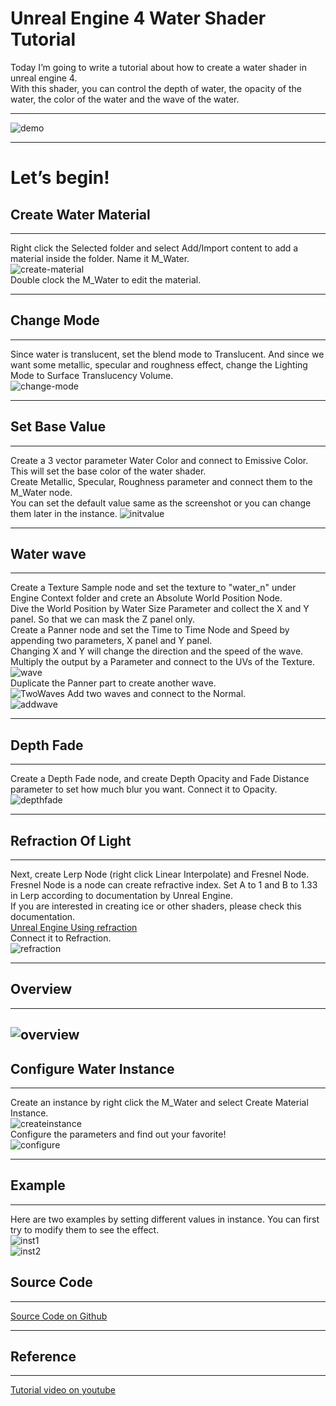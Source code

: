 # Unreal Engine 4 Water Shader Tutorial

Today I’m going to write a tutorial about how to create a water shader in unreal engine 4.  
With this shader, you can control the depth of water, the opacity of the water, the color of the water and the wave of the water.

---

![demo](/screenshot/demo.gif)

---

# Let’s begin!

## Create Water Material

---

Right click the Selected folder and select Add/Import content to add a material inside the folder. Name it M_Water.  
![create-material](/screenshot/create-material.png)  
Double clock the M_Water to edit the material.

---

## Change Mode

---

Since water is translucent, set the blend mode to Translucent. And since we want some metallic, specular and roughness effect, change the Lighting Mode to Surface Translucency Volume.  
![change-mode](/screenshot/change-mode.png)

---

## Set Base Value

---

Create a 3 vector parameter Water Color and connect to Emissive Color. This will set the base color of the water shader.  
Create Metallic, Specular, Roughness parameter and connect them to the M_Water node.  
You can set the default value same as the screenshot or you can change them later in the instance.
![initvalue](/screenshot/initvalue.png)

---

## Water wave

---

Create a Texture Sample node and set the texture to "water_n" under Engine Context folder and crete an Absolute World Position Node.  
Dive the World Position by Water Size Parameter and collect the X and Y panel. So that we can mask the Z panel only.  
Create a Panner node and set the Time to Time Node and Speed by appending two parameters, X panel and Y panel.  
Changing X and Y will change the direction and the speed of the wave.  
Multiply the output by a Parameter and connect to the UVs of the Texture.
![wave](/screenshot/wave.png)  
Duplicate the Panner part to create another wave.  
![TwoWaves](/screenshot/TwoWaves.png)
Add two waves and connect to the Normal.  
![addwave](/screenshot/addwave.png)

---

## Depth Fade

---

Create a Depth Fade node, and create Depth Opacity and Fade Distance parameter to set how much blur you want. Connect it to Opacity.  
![depthfade](/screenshot/depthfade.png)

---

## Refraction Of Light

---

Next, create Lerp Node (right click Linear Interpolate) and Fresnel Node. Fresnel Node is a node can create refractive index. Set A to 1 and B to 1.33 in Lerp according to documentation by Unreal Engine.  
If you are interested in creating ice or other shaders, please check this documentation.  
[Unreal Engine Using refraction](https://docs.unrealengine.com/4.27/en-US/RenderingAndGraphics/Materials/HowTo/Refraction/)  
Connect it to Refraction.  
![refraction](/screenshot/refraction.png)

---

## Overview

---

## ![overview](/screenshot/overview.png)

## Configure Water Instance

---

Create an instance by right click the M_Water and select Create Material Instance.  
![createinstance](/screenshot/createinstance.png)  
Configure the parameters and find out your favorite!  
![configure](/screenshot/configure.png)

---

## Example

---

Here are two examples by setting different values in instance. You can first try to modify them to see the effect.  
![inst1](/screenshot/inst1.png)  
![inst2](/screenshot/inst2.png)

## Source Code

---

[Source Code on Github](https://github.com/carlruan/csye7270-tutorial)

---

## Reference

---

[Tutorial video on youtube](https://www.youtube.com/watch?v=52RR8jIrDhQ&t=444s)

